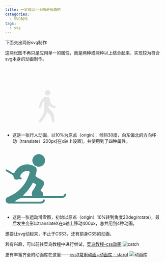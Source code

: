 ```yaml
---
title: 一定阔以——SVG是有趣的
categories:
  - SVG制作
tags:
  - svg
---
```


下面交出两份svg制作

这两张图不再只是应用单一的属性，而是两种或两种以上结合起来，实现较为符合svg本身的动画制作。
<head>
<svg class="walk" viewBox="0 0 1024 1024" version="1.1" xmlns="http://www.w3.org/2000/svg" p-id="2708" width="200" height="200"><path d="M477.847 297.532a45.538 45.532 0 1 0 91.076 0 45.538 45.532 0 1 0-91.076 0Z" fill="#e6e6e6" p-id="2709"></path><path d="M375.086 555.889c7.958-51.633 16.687-86.225 26.188-103.779 31.047-57.359 63.219-83.045 72.984-84.259 19.666-2.445 43.069-2.934 54.806 0 13.615 3.403 22.953 10.546 28.013 21.428 4.705 47.263 11.83 76.758 21.374 88.485 26.427 32.47 66.07 43.328 77.455 43.328 0 11.383-5.76 30.101-5.76 30.101-16.886 0-74.649 0-105.9-50.268-1.757-2.826-4.15 13.93-7.176 50.268 40.49 39.301 66.655 71.19 78.493 95.665 11.838 24.475 17.744 71.176 17.718 140.103h-39.763c-2.772-37.657-7.794-66.716-15.067-87.177-7.273-20.46-28.656-47.225-64.15-80.293-13.563 32.18-28.743 62.534-45.538 91.064-16.796 28.53-38.389 53.998-64.778 76.406H364c33.161-47.43 56.697-84.282 70.609-110.555 13.91-26.273 23.801-52.423 29.67-78.449V438.402c-10.47 3.1-20.36 14.137-29.67 33.11-5.792 11.803-16 39.928-30.624 84.377h-28.899z" fill="#e6e6e6" p-id="2710"></path></svg>	<style type="text/css">
.walk {
animation: walk 1.5s infinite;
}
@keyframes walk{
0% { transform:translate(30px,30px);transform-origin:10% 10%;}
100%{transform:scaleX(1.3);
transform:translateX(200px)}
} 
   </style>
			</head>
			
- 这是一张行人动画，以10%为原点（origin），倾斜30度，向东偏北的方向移动（translate）200px[在x轴上设置]，共使用到了四种属性。

<head>
<svg class="ski" viewBox="0 0 1024 1024" version="1.1" xmlns="http://www.w3.org/2000/svg" p-id="2347" width="200" height="200"><path d="M163.2 882.9c13.2 10.5 24 7.7 34 7.7 126.1 0.2 252.1 0.2 378.2 0.3 25.8 0 50.7-1.3 61.1-31.6 2.1-6.1 7.8-10.1 15-7.4 6.9 2.6 7.7 9.1 8.4 15.4 3 28.3-23.6 52.5-60.2 53.9-20.7 0.8-41.5 0.9-62.3 0.9-152.1 0.1-304.2 0.1-456.3 0.1-7.3 0-14.7 0.2-21.8-0.9-27.7-4.2-46.3-18.9-50.1-47.7-3.7-28.4 8.4-47.9 35.4-58.8C174.4 762 275.8 675.5 347 554.9c25.9-43.9 44.3-91.8 60.3-140.4 6.7-20.4 0.3-31.3-21.3-35.2-53.9-9.7-114.2 25.3-132.4 77-5.5 15.5-2.1 25.9 11.8 34.2 7.9 4.8 11.6 12.3 6.9 21.4-4.9 9.5-13.6 9.1-21.6 5.4-11.6-5.4-21.6-1.8-32.9 1.6-44.6 13.4-70.9-2.7-77.8-48-2.2-14.2-9.3-22-20.8-28.7C89.5 425 60 407.3 30.5 389.6c-10.4-6.2-26.8-11.8-18.7-27 9.4-17.7 23.7-5.1 34.7 1.1 23.6 13.3 47.1 26.8 69.7 41.8 21.3 14.1 33.1 14.8 47.2-12.2C225.4 275 373.6 233.2 485 300c38.5 23.1 47 41.3 38.9 85.4-2.8 15.3-4.2 31.7-10.8 45.5-14.7 30.9 0 45.1 25.8 57.8 28 13.8 55.1 29.6 81.6 46.1 31.1 19.4 38.8 48.6 21.7 80.8-13.7 25.7-28 51.3-44 75.6-9.4 14.3-7.5 21.5 7.2 28.8 22.2 11.1 31.4 30.4 28 54.3-2.4 17.2 4.5 22.7 20.2 22.6 100-0.4 200-0.7 300-0.9 17.1 0 26.5-9.5 32.4-24.4 3.6-8.9 8.5-18.4 20.5-12.9 10.6 4.8 9.5 15 7.6 24.5-4.9 25.1-30.9 44.2-64.1 44.9-41.6 0.9-83.3 0.1-125 0.2-173 0.1-346 3.3-518.8-1.2-58.3-1.5-97.2 27-143 55.8z m210.2-86.5v0.6c17.6 0 35.3-0.3 52.9 0.1 17.3 0.4 25.9-6.2 20.5-24.4-7.6-25.4 2-46.5 15.3-67.3 17.8-27.9 37.2-55.2 49.7-86.1 11.8-29.2-18.9-26.3-30.3-37.4-10.3-10-20-5.7-27.3 7-39 67.7-83.2 131.6-142 184.1-5 4.5-12.6 9.5-8.5 18 3.2 6.5 10.7 5.3 16.8 5.4 17.7 0.2 35.3 0 52.9 0z" fill="#468c88" p-id="2348"></path><path d="M665.1 202.2c0.6 59.9-43.2 104.3-104 105.5-57.5 1.2-106.1-46.7-106.2-104.5 0-53.4 50.3-104.6 103.6-105.4 57.8-0.9 106 46.3 106.6 104.4z" fill="#468c88" p-id="2349"></path></svg>    <style type="text/css">
.ski {
animation: ski 2s infinite;
}

@keyframes ski{
0% { transform:rotate(30deg);transform-origin:20% 20%;}
100%{transform:scaleX(2.5);
transform:translateX(700px)}
} 
</style>
</head>

- 这是一张运动滑雪图，初始以原点（origin）10%转到角度20deg(rotate)，最后发生变形以translateX在x轴上移动400px，总共用到4种动画。

想要让svg动起来，不止于CSS3，还有前身CSS的动画，

若有兴趣，可以前往菜鸟教程中进行尝试，[菜鸟教程-css动画](https://www.runoob.com/cssref/css-animatable.html)
![catch](https://gitee.com/CCRR_ZN/CCRR/raw/e98299b8a32ec02031957b9a93a8358848707659/assets/images/css%E5%8A%A8%E7%94%BB.PNG)

更有丰富齐全的动画库在这里——[css3常用动画+动画库 - starof](https://www.cnblogs.com/starof/p/4968769.html)
![动画库](/CCRR/assets/images/动画库.PNG)